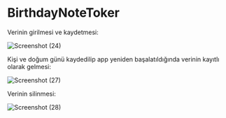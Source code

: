 # BirthdayNoteToker
Verinin girilmesi ve kaydetmesi:

![Screenshot (24)](https://user-images.githubusercontent.com/45233307/169514569-acf4e49c-50fe-4aac-9a94-7a94165aac8b.png)

Kişi ve doğum günü kaydedilip app yeniden başalatıldığında verinin kayıtlı olarak gelmesi:

![Screenshot (27)](https://user-images.githubusercontent.com/45233307/169514776-26cfebb1-cd93-4e4b-85ea-59839dcebaf2.png)

Verinin silinmesi:

![Screenshot (28)](https://user-images.githubusercontent.com/45233307/169514925-f2e7f0f1-cb6b-4d48-a0c2-f55085f724f5.png)

